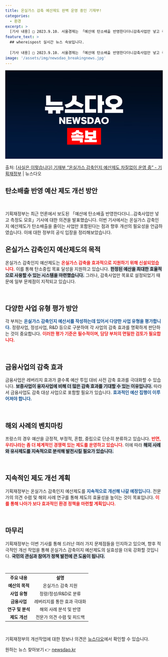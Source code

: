 ```yaml
---
title: 온실가스 감축 예산제도 완벽 운영 중인 기재부!
categories:
  - 환경
excerpt: >
  [기사 내용] □ 2023.9.10. 서울경제는 「예산에 탄소배출 반영한다더니감축사업만 넣고 측정도 모호」기…
feature_text: >
  ## whereispost 실시간 뉴스 속보입니다.

  [기사 내용] □ 2023.9.10. 서울경제는 「예산에 탄소배출 반영한다더니감축사업만 넣고 측정도 모호」기…
image: '/assets/img/newsdao_breakingnews.jpg'
---
```


![뉴스다오 속보](/assets/img/newsdao_breakingnews.jpg)

<p>출처: <a href="https://newsdao.kr/1902" rel="dofollow">[사실은 이렇습니다] 기재부 “온실가스 감축인지 예산제도 차질없이 운영 중” - 기획재정부</a> | 뉴스다오</p>

<h2 data-ke-size="size26">탄소배출 반영 예산 제도 개선 방안</h2>

<p data-ke-size="size16">&nbsp;</p>

기획재정부는 최근 언론에서 보도된 「예산에 탄소배출 반영한다더니…감축사업만 넣고 측정도 모호」기사에 대한 의견을 발표했습니다. 이번 기사에서는 온실가스 감축인지 예산제도가 탄소배출을 줄이는 사업만 포함된다는 점과 향후 개선의 필요성을 언급하였습니다. 이에 대한 정부의 공식 입장을 정리해보았습니다.

<h2 data-ke-size="size26">온실가스 감축인지 예산제도의 목적</h2>

온실가스 감축인지 예산제도는 <b><span style="color: #ee2323;">온실가스 감축을 효과적으로 지원하기 위해 신설되었습니다.</span></b> 이를 통해 탄소중립 목표 달성을 지원하고 있습니다. <b><span style="background-color: #21538527;">한정된 예산을 최대한 효율적으로 사용할 수 있는 시스템을 마련했습니다.</span></b> 그러나, 감축사업만 목표로 설정되었기 때문에 일부 문제점이 지적되고 있습니다.

<p data-ke-size="size16">&nbsp;</p>

<h2 data-ke-size="size26">다양한 사업 유형 평가 방안</h2>

각 부처는 <b><span style="color: #1a5490;">온실가스 감축인지 예산서를 작성하는데 있어서 다양한 사업 유형을 평가합니다.</span></b> 정량사업, 정성사업, R&D 등으로 구분하여 각 사업의 감축 효과를 명확하게 판단하는 것이 중요합니다. <b><span style="color: #ee2323;">이러한 평가 기준은 필수적이며, 담당 부처의 면밀한 검토가 필요합니다.</span></b> 

<p data-ke-size="size16">&nbsp;</p>

<h2 data-ke-size="size26">금융사업의 감축 효과</h2>

금융사업은 레버리지 효과가 클수록 예산 투입 대비 사전 감축 효과를 극대화할 수 있습니다. <b><span style="background-color: #21538527;">보증사업이 융자사업에 비해 더 많은 감축 효과를 기대할 수 있는 이유입니다.</span></b> 따라서 금융사업도 감축 대상 사업으로 포함할 필요가 있습니다. <b><span style="color: #1a5490;">효과적인 예산 집행이 이루어져야 합니다.</span></b> 

<p data-ke-size="size16">&nbsp;</p>

<h2 data-ke-size="size26">해외 사례의 벤치마킹</h2>

프랑스의 경우 예산을 긍정적, 부정적, 혼합, 중립으로 단순히 분류하고 있습니다. <b><span style="color: #ee2323;">반면, 우리나라는 좀 더 체계적인 경쟁력 있는 제도를 운영하고 있습니다.</span></b> 이에 따라 <b><span style="background-color: #21538527;">해외 사례와 유사제도를 지속적으로 분석해 발전시킬 필요가 있습니다.</span></b>

<p data-ke-size="size16">&nbsp;</p>

<h2 data-ke-size="size26">지속적인 제도 개선 계획</h2>

기획재정부는 온실가스 감축인지 예산제도를 <b><span style="color: #1a5490;">지속적으로 개선해 나갈 예정입니다.</span></b> 전문가의 의견 수렴 및 해외 사례 연구를 통해 제도의 효율성을 높이는 것이 목표입니다. <b><span style="color: #ee2323;">이를 통해 나아가 보다 효과적인 환경 정책을 마련할 계획입니다.</span></b> 

<p data-ke-size="size16">&nbsp;</p>

<h2 data-ke-size="size26">마무리</h2>

기획재정부는 이번 기사를 통해 드러난 여러 가지 문제점들을 인지하고 있으며, 향후 적극적인 개선 작업을 통해 온실가스 감축이지 예산제도의 실효성을 더욱 강화할 것입니다. <b><span style="background-color: #21538527;">국민의 관심과 참여가 정책 발전에 큰 도움이 됩니다.</span></b>

<p data-ke-size="size16">&nbsp;</p>

<table style="width:100%; border-collapse:collapse;">
    <tr>
        <th style="text-align:center;"><b>주요 내용</b></th>
        <th style="text-align:center;"><b>설명</b></th>
    </tr>
    <tr>
        <td style="text-align:center; height: 17px;"><b>예산의 목적</b></td>
        <td style="text-align:center;">온실가스 감축 지원</td>
    </tr>
    <tr>
        <td style="text-align:center; height: 17px;"><b>사업 유형</b></td>
        <td style="text-align:center;">정량/정성/R&D로 분류</td>
    </tr>
    <tr>
        <td style="text-align:center; height: 17px;"><b>금융사업</b></td>
        <td style="text-align:center;">레버리지를 통한 효과 극대화</td>
    </tr>
    <tr>
        <td style="text-align:center; height: 17px;"><b>연구 및 분석</b></td>
        <td style="text-align:center;">해외 사례 분석 및 반영</td>
    </tr>
    <tr>
        <td style="text-align:center; height: 17px;"><b>제도 개선</b></td>
        <td style="text-align:center;">전문가 의견 수렴 및 피드백</td>
    </tr>
</table>

<p data-ke-size="size16">&nbsp;</p>

기획재정부의 개선작업에 대한 정보나 의견은 [뉴스다오](https://newsdao.kr/1902)에서 확인할 수 있습니다. 

원하는 뉴스 찾아보기 👉 <a href="https://newsdao.kr" rel="dofollow">newsdao.kr</a>


